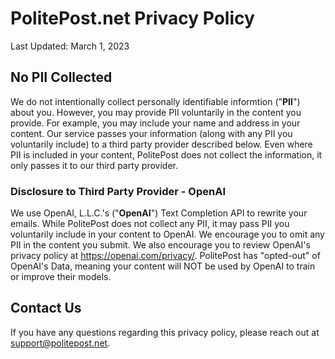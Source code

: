 # PolitePost.net Privacy Policy

Last Updated: March 1, 2023

## No PII Collected

We do not intentionally collect personally identifiable informtion ("**PII**") about you.  However, you may provide PII voluntarily in the content you provide.  For example, you may include your name and address in your content.  Our service passes your information (along with any PII you voluntarily include) to a third party provider described below.  Even where PII is included in your content, PolitePost does not collect the information, it only passes it to our third party provider.

### Disclosure to Third Party Provider - OpenAI

We use OpenAI, L.L.C.'s ("**OpenAI**") Text Completion API to rewrite your emails.  While PolitePost does not collect any PII, it may pass PII you voluntarily include in your content to OpenAI.  We encourage you to omit any PII in the content you submit.  We also encourage you to review OpenAI's privacy policy at <https://openai.com/privacy/>.  PolitePost has "opted-out" of OpenAI's Data, meaning your content will NOT be used by OpenAI to train or improve their models.

## Contact Us

If you have any questions regarding this privacy policy, please reach out at <support@politepost.net>.

